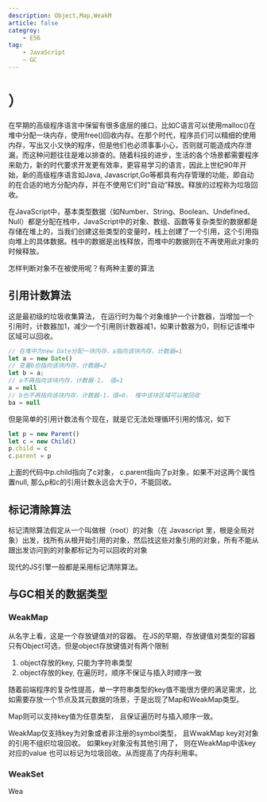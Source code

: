 ```yaml
---
description: Object,Map,WeakM
article: false
categroy: 
    - ES6
tag: 
    - JavaScript
    — GC
---
```


# ）

在早期的高级程序语言中保留有很多底层的接口，比如C语言可以使用malloc()在堆中分配一块内存，使用free()回收内存。在那个时代，程序员们可以精细的使用内存，写出又小又快的程序，但是他们也必须事事小心，否则就可能造成内存泄漏，而这种问题往往是难以排查的。随着科技的进步，生活的各个场景都需要程序来助力，新的时代要求开发更有效率，更容易学习的语言，因此上世纪90年开始，新的高级程序语言如Java, Javascript,Go等都具有内存管理的功能，即自动的在合适的地方分配内存，并在不使用它们时“自动”释放。释放的过程称为垃圾回收。

在JavaScript中，基本类型数据（如Number、String、Boolean、Undefined、Null）都是分配在栈中，JavaScript中的对象、数组、函数等复杂类型的数据都是存储在堆上的，当我们创建这些类型的变量时，栈上创建了一个引用，这个引用指向堆上的具体数据。栈中的数据是出栈释放，而堆中的数据则在不再使用此对象的时候释放。

怎样判断对象不在被使用呢？有两种主要的算法

## 引用计数算法
这是最初级的垃圾收集算法， 在运行时为每个对象维护一个计数器，当增加一个引用时，计数器加1，减少一个引用则计数器减1，如果计数器为0，则标记该堆中区域可以回收。

```js
// 在堆中为new Date分配一块内存，a指向该块内存，计数器=1
let a = new Date()
// 变量b也指向该块内存，计数器=2
let b = a;
// a不再指向该块内存，计数器-1， 值=1
a = null
// b也不再指向该块内存，计数器-1，值=0， 堆中该块区域可以被回收
ba = null
```

但是简单的引用计数法有个现在，就是它无法处理循环引用的情况，如下

```js
let p = new Parent()
let c = new Child()
p.child = c
c.parent = p

```
上面的代码中p.child指向了c对象， c.parent指向了p对象，如果不对这两个属性置null, 那么p和c的引用计数永远会大于0，不能回收。

## 标记清除算法

标记清除算法假定从一个叫做根（root）的对象（在 Javascript 里，根是全局对象）出发，找所有从根开始引用的对象，然后找这些对象引用的对象，所有不能从跟出发访问到的对象都标记为可以回收的对象

现代的JS引擎一般都是采用标记清除算法。

## 与GC相关的数据类型

### WeakMap

从名字上看，这是一个存放键值对的容器。 在JS的早期，存放键值对类型的容器只有Object可选，但是object存放键值对有两个限制

1. object存放的key, 只能为字符串类型
2. object存放的key, 在遍历时，顺序不保证与插入时顺序一致

随着前端程序的复杂性提高，单一字符串类型的key值不能很方便的满足需求，比如需要存放一个节点及其元数据的场景，于是出现了Map和WeakMap类型。


Map则可以支持key值为任意类型， 且保证遍历时与插入顺序一致。

WeakMap仅支持key为对象或者非注册的symbol类型， 且WwakMap key对对象的引用不组织垃圾回收。 如果key对象没有其他引用了， 则在WeakMap中该key对应的value 也可以标记为垃圾回收。从而提高了内存利用率。

### WeakSet
Wea
